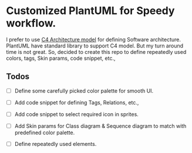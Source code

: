 # Customized PlantUML for Speedy workflow.

I prefer to use [C4 Architecture model](https://c4model.com/) for defining Software architecture.  PlantUML have standard library to support C4 model. 
But my turn around time is not great.  So, decided to create this repo to define repeatedly used colors, tags, Skin params, code snippet, etc., 

## Todos

- [ ] Define some carefully picked color palette for smooth UI.  
- [ ] Add code snippet for defining Tags, Relations, etc.,  
- [ ] Add code snippet to select required icon in sprites.  
- [ ] Add Skin params for Class diagram & Sequence diagram to match with predefined color palette.
- [ ] Define repeatedly used elements.

